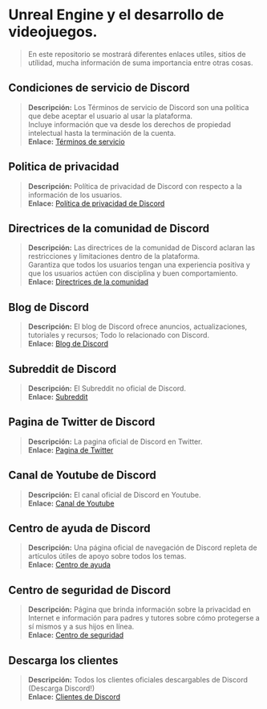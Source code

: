 # Unreal Engine y el desarrollo de videojuegos.
> En este repositorio se mostrará diferentes enlaces utíles, sitios de utílidad, mucha información de suma importancia entre otras cosas.

## **Condiciones de servicio de Discord**

> **Descripción:** Los Términos de servicio de Discord son una política que debe aceptar el usuario al usar la plataforma. <br/>
Incluye información que va desde los derechos de propiedad intelectual hasta la terminación de la cuenta.   <br/>
**Enlace:** [Términos de servicio](https://dis.gd/terms)

## **Politica de privacidad**

> **Descripción:** Política de privacidad de Discord con respecto a la información de los usuarios.  <br/>
**Enlace:** [Política de privacidad de Discord](https://discord.com/privacy)

## **Directrices de la comunidad de Discord**

> **Descripción:** Las directrices de la comunidad de Discord aclaran las restricciones y limitaciones dentro de la plataforma. <br/>
Garantiza que todos los usuarios tengan una experiencia positiva y que los usuarios actúen con disciplina y buen comportamiento.   <br/>
**Enlace:** [Directrices de la comunidad](https://dis.gd/guidelines)

## **Blog de Discord**

> **Descripción:** El blog de Discord ofrece anuncios, actualizaciones, tutoriales y recursos; Todo lo relacionado con Discord.   <br/>
**Enlace:** [Blog de Discord](https://discord.com/blog)

## **Subreddit de Discord**

> **Descripción:** El Subreddit no oficial de Discord.   <br/>
**Enlace:** [Subreddit](https://www.reddit.com/r/discordapp/)

## **Pagina de Twitter de Discord**

> **Descripción:** La pagina oficial de Discord en Twitter.   <br/>
**Enlace:** [Pagina de Twitter](https://twitter.com/discord)

## **Canal de Youtube de Discord**

> **Descripción:**  El canal oficial de Discord en Youtube.   <br/>
**Enlace:** [Canal de Youtube](https://www.youtube.com/c/discord)

## **Centro de ayuda de Discord**

> **Descripción:** Una página oficial de navegación de Discord repleta de artículos útiles de apoyo sobre todos los temas.   <br/>
**Enlace:** [Centro de ayuda](https://support.discord.com)

## **Centro de seguridad de Discord**

> **Descripción:** Página que brinda información sobre la privacidad en Internet e información para padres y tutores sobre cómo protegerse a sí mismos y a sus hijos en línea.  <br/>
**Enlace:** [Centro de seguridad](https://discord.com/safety)

## **Descarga los clientes**

> **Descripción:** Todos los clientes oficiales descargables de Discord (Descarga Discord!)   <br/>
**Enlace:** [Clientes de Discord](https://discord.com/download)
